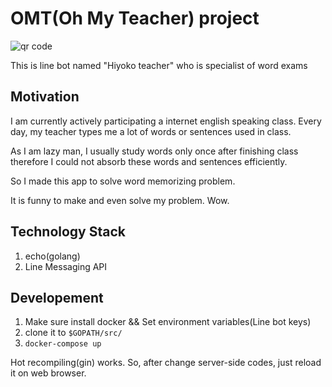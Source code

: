 # OMT(Oh My Teacher) project

![qr code](https://qr-official.line.me/M/N9SqM2O1EO.png)

This is line bot named "Hiyoko teacher" who is specialist of word exams

## Motivation

I am currently actively participating a internet english speaking class. Every day, my teacher types me a lot of words or sentences used in class.

As I am lazy man, I usually study words only once after finishing class therefore I could not absorb these words and sentences efficiently.

So I made this app to solve word memorizing problem.

It is funny to make and even solve my problem. Wow.

## Technology Stack

1. echo(golang)
2. Line Messaging API

## Developement

1. Make sure install docker && Set environment variables(Line bot keys)
2. clone it to `$GOPATH/src/`
3. `docker-compose up`

Hot recompiling(gin) works. So, after change server-side codes, just reload it on web browser.
